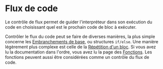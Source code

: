 
# Flux de code

Le contrôle de flux permet de guider l'interpréteur dans son exécution du code en choisissant quel est le prochain code de bloc à exécuter.

Contrôler le flux du code peut se faire de diverses manières, la plus simple concerne les [Embranchements de base](Embranchements%20de%20base.md), ou structures `if/else`. Une manière légèrement plus complexe est celle de la [Répétition d'un bloc](Répétition%20d'un%20bloc.md). Si vous avez lu la documentation dans l'ordre, vous avez lu la page des [Fonctions](../Stockage/Fonctions.md). Les fonctions peuvent aussi être considérées comme un contrôle du flux de code.
